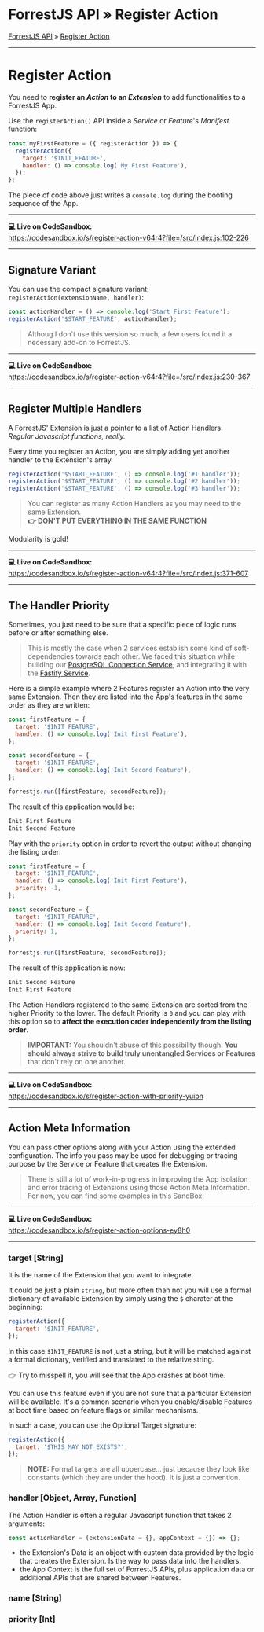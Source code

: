 <h1 class="tutorial-step"><span>ForrestJS API &raquo;</span> Register Action</h1>

[ForrestJS API](../README.md) &raquo; [Register Action](./README.md)

---

# Register Action

You need to **register an _Action_ to an _Extension_** to add functionalities to a ForrestJS App.

Use the `registerAction()` API inside a _Service_ or _Feature_'s _Manifest_ function:

```js
const myFirstFeature = ({ registerAction }) => {
  registerAction({
    target: '$INIT_FEATURE',
    handler: () => console.log('My First Feature'),
  });
};
```

The piece of code above just writes a `console.log` during the booting sequence of the App.

---

**💻 Live on CodeSandbox:**  
https://codesandbox.io/s/register-action-v64r4?file=/src/index.js:102-226

---

## Signature Variant

You can use the compact signature variant:  
`registerAction(extensionName, handler)`:

```js
const actionHandler = () => console.log('Start First Feature');
registerAction('$START_FEATURE', actionHandler);
```

> Althoug I don't use this version so much, a few users found it a necessary add-on to ForrestJS.

---

**💻 Live on CodeSandbox:**  
https://codesandbox.io/s/register-action-v64r4?file=/src/index.js:230-367

---

## Register Multiple Handlers

A ForrestJS' Extension is just a pointer to a list of Action Handlers.  
_Regular Javascript functions, really._

Every time you register an Action, you are simply adding yet another handler to the Extension's array.

```js
registerAction('$START_FEATURE', () => console.log('#1 handler'));
registerAction('$START_FEATURE', () => console.log('#2 handler'));
registerAction('$START_FEATURE', () => console.log('#3 handler'));
```

> You can register as many Action Handlers as you may need to the same Extension.  
> **👉 DON'T PUT EVERYTHING IN THE SAME FUNCTION**

Modularity is gold!

---

**💻 Live on CodeSandbox:**  
https://codesandbox.io/s/register-action-v64r4?file=/src/index.js:371-607

---

## The Handler Priority

Sometimes, you just need to be sure that a specific piece of logic runs before or after something else.

> This is mostly the case when 2 services establish some kind of soft-dependencies towards each other.
> We faced this situation while building our [PostgreSQL Connection Service](../howto/my-first-rest-api/080-integrate-services-and-services/README.md),
> and integrating it with the [Fastify Service](https://github.com/forrestjs/forrestjs/tree/master/packages/service-fastify#readme).

Here is a simple example where 2 Features register an Action into the very same Extension. Then they are listed into the App's features in the same order as they are written:

```js
const firstFeature = {
  target: '$INIT_FEATURE',
  handler: () => console.log('Init First Feature'),
};

const secondFeature = {
  target: '$INIT_FEATURE',
  handler: () => console.log('Init Second Feature'),
};

forrestjs.run([firstFeature, secondFeature]);
```

The result of this application would be:

```bash
Init First Feature
Init Second Feature
```

Play with the `priority` option in order to revert the output without changing the listing order:

```js
const firstFeature = {
  target: '$INIT_FEATURE',
  handler: () => console.log('Init First Feature'),
  priority: -1,
};

const secondFeature = {
  target: '$INIT_FEATURE',
  handler: () => console.log('Init Second Feature'),
  priority: 1,
};

forrestjs.run([firstFeature, secondFeature]);
```

The result of this application is now:

```bash
Init Second Feature
Init First Feature
```

The Action Handlers registered to the same Extension are sorted from the higher Priority to the lower. The default Priority is `0` and you can play with this option so to **affect the execution order independently from the listing order**.

> **IMPORTANT:** You shouldn't abuse of this possibility though. **You should always strive to build truly unentangled Services or Features** that don't rely on one another.

---

**💻 Live on CodeSandbox:**  
https://codesandbox.io/s/register-action-with-priority-yuibn

---

## Action Meta Information

You can pass other options along with your Action using the extended configuration. The info you pass may be used for debugging or tracing purpose by the Service or Feature that creates the Extension.

> There is still a lot of work-in-progress in improving the App isolation and error tracing of Extensions using those Action Meta Information. For now, you can find some examples in this SandBox:

---

**💻 Live on CodeSandbox:**  
https://codesandbox.io/s/register-action-options-ey8h0

---

### target [String]

It is the name of the Extension that you want to integrate.

It could be just a plain `string`, but more often than not you will use a formal dictionary of available Extension by simply using the `$` charater at the beginning:

```js
registerAction({
  target: '$INIT_FEATURE',
});
```

In this case `$INIT_FEATURE` is not just a string, but it will be matched against a formal dictionary, verified and translated to the relative string.

👉 Try to misspell it, you will see that the App crashes at boot time.

You can use this feature even if you are not sure that a particular Extension will be available. It's a common scenario when you enable/disable Features at boot time based on feature flags or similar mechanisms.

In such a case, you can use the Optional Target signature:

```js
registerAction({
  target: '$THIS_MAY_NOT_EXISTS?',
});
```

> **NOTE:** Formal targets are all uppercase... just because they look like constants (which they are under the hood). It is just a convention.

### handler [Object, Array, Function]

The Action Handler is often a regular Javascript function that takes 2 arguments:

```js
const actionHandler = (extensionData = {}, appContext = {}) => {};
```

- the Extension's Data is an object with custom data provided by the logic that creates the Extension. Is the way to pass data into the handlers.
- the App Context is the full set of ForrestJS APIs, plus application data or additional APIs that are shared between Features.

### name [String]

### priority [Int]
